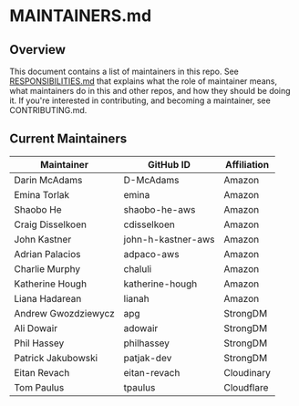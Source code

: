 # MAINTAINERS.md

## Overview

This document contains a list of maintainers in this repo. See [RESPONSIBILITIES.md](https://github.com/cedar-policy/.github/blob/main/RESPONSIBILITIES.md#maintainer-responsibilities) that explains what the role of maintainer means, what maintainers do in this and other repos, and how they should be doing it. If you're interested in contributing, and becoming a maintainer, see CONTRIBUTING.md.

## Current Maintainers

|Maintainer	|GitHub ID	|Affiliation	|
|---	|---	|---	|
|Darin	McAdams|D-McAdams	|Amazon	|
|Emina Torlak	|emina	|Amazon	|
|Shaobo He	|shaobo-he-aws	|Amazon	|
|Craig Disselkoen	|cdisselkoen	|Amazon	|
|John Kastner 	|john-h-kastner-aws	|Amazon	|
|Adrian Palacios |adpaco-aws |Amazon |
|Charlie Murphy |chaluli |Amazon |
|Katherine Hough |katherine-hough |Amazon |
|Liana Hadarean |lianah |Amazon |
|Andrew Gwozdziewycz |apg |StrongDM |
|Ali Dowair |adowair |StrongDM |
|Phil Hassey |philhassey |StrongDM |
|Patrick Jakubowski |patjak-dev |StrongDM |
|Eitan Revach |eitan-revach |Cloudinary |
|Tom Paulus |tpaulus |Cloudflare |
